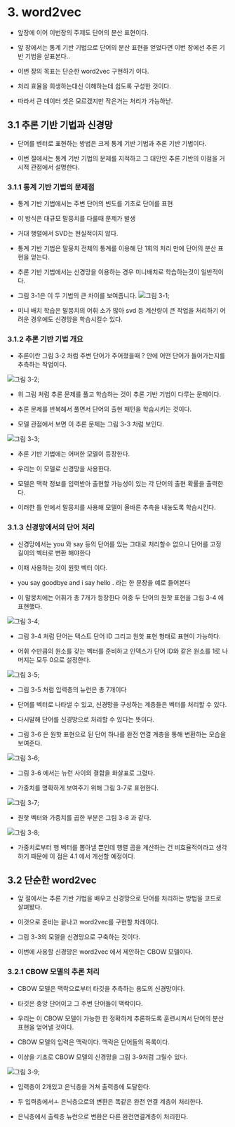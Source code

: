 # 3. word2vec

- 앞장에 이어 이번장의 주제도 단어의 분산 표현이다.
- 앞 장에서는 통계 기반 기법으로 단어의 분산 표현을 얻었다면 이번 장에선 추론 기반 기법을 살표본다..

- 이번 장의 목표는 단순한 word2vec 구현하기 이다.

- 처리 효율을 희생하는대신 이해하는데 쉽도록 구성한 것이다.

- 따라서 큰 데이터 셋은 모르겠지만 작은거는 처리가 가능하낟.

## 3.1 추론 기반 기법과 신경망

- 단어를 벤터로 표현하는 방법은 크게 통계 기반 기법과 추론 기반 기법이다.

- 이번 절에서는 통계 기반 기법의 문제를 지적하고 그 대안인 추론 기반의 이점을 거시적 관점에서 설명한다.

### 3.1.1 통계 기반 기법의 문제점

- 통계 기반 기법에서는 주변 단어의 빈도를 기초로 단어를 표현
- 이 방식은 대규모 말뭉치를 다룰때 문제가 발생

- 거대 행렬에서 SVD는 현실적이지 않다.

- 통계 기반 기법은 말뭉치 전체의 통계를 이용해 단 1회의 처리 만에 단어의 분산 표현을 얻는다.
- 추론 기반 기법에서는 신경망을 이용하는 경우 미니배치로 학습하는것이 일반적이다.

- 그림 3-1은 이 두 기법의 큰 차이를 보여줍니다.
![그림 3-1](../DLFromScratch2-master/equations_and_figures_2/deep_learning_2_images/fig%203-1.png);

- 미니 배치 학습은 말뭉치의 어휘 소가 많아 svd 등 계산량이 큰 작업을 처리하기 어려운 경우에도 신경망을 학습시킬수 있다.

### 3.1.2 추론 기반 기법 개요

- 추론이란 그림 3-2 처럼 주변 단어가 주어졌을때 ? 안에 어떤 단어가 들어가는지를 추측하는 작업이다.

![그림 3-2](../DLFromScratch2-master/equations_and_figures_2/deep_learning_2_images/fig%203-2.png);

- 위 그림 처럼 추론 문제를 풀고 학습하는 것이 추론 기반 기법이 다루는 문제이다.
- 추론 문제를 반복해서 풀면서 단어의 출현 패턴을 학습시키는 것이다.

- 모델 관점에서 보면 이 추론 문제는 그림 3-3 처럼 보인다.

![그림 3-3](../DLFromScratch2-master/equations_and_figures_2/deep_learning_2_images/fig%203-3.png);

- 추론 기반 기법에는 어떠한 모델이 등장한다.

- 우리는 이 모델로 신경망을 사용한다.

- 모델은 맥락 정보를 입력받아 출현할 가능성이 있는 각 단어의 출현 확률을 출력한다.

- 이러한 틀 안에서 말뭉치를 사용해 모델이 올바른 추측을 내놓도록 학습시킨다.

### 3.1.3 신경망에서의 단어 처리

- 신경망에서는 you 와 say 등의 단어를 있는 그대로 처리할수 없으니 단어를 고정 길이의 벡터로 변환 해야한다

- 이때 사용하는 것이 원핫 벡터 이다.

- you say goodbye and i say hello . 라는 한 문장을 예로 들어본다

- 이 말뭉치에는 어휘가 총 7개가 등장한다 이중 두 단어의 원핫 표현을 그림 3-4 에 표현했다.

![그림 3-4](../DLFromScratch2-master/equations_and_figures_2/deep_learning_2_images/fig%203-4.png);

- 그림 3-4 처럼 단어는 텍스트 단어 ID 그리고 원핫 표현 형태로 표현이 가능하다.

- 어휘 수만큼의 원소를 갖는 벡터를 준비하고 인덱스가 단어 ID와 같은 원소를 1로 나머지는 모두 0으로 설정한다.

![그림 3-5](../DLFromScratch2-master/equations_and_figures_2/deep_learning_2_images/fig%203-5.png);

- 그림 3-5 처럼 입력층의 뉴런은 총 7개이다

- 단어를 벡터로 나타낼 수 있고, 신경망을 구성하는 계층들은 벡터를 처리할 수 있다.

- 다시말해 단어를 신경망으로 처리할 수 있다는 뜻이다.

- 그림 3-6 은 원핫 표현으로 된 단어 하나를 완전 연결 계층을 통해 변환하는 모습을 보여준다.

![그림 3-6](../DLFromScratch2-master/equations_and_figures_2/deep_learning_2_images/fig%203-6.png);

- 그림 3-6 에서는 뉴런 사이의 결합을 화살표로 그렸다.

- 가중치를 명확하게 보여주기 위해 그림 3-7로 표현한다.

![그림 3-7](../DLFromScratch2-master/equations_and_figures_2/deep_learning_2_images/fig%203-7.png);


- 원핫 벡터와 가중치를 곱한 부분은 그림 3-8 과 같다.

![그림 3-8](../DLFromScratch2-master/equations_and_figures_2/deep_learning_2_images/fig%203-8.png);

- 가중치로부터 행 벡터를 뽑아낼 뿐인데 행렬 곱을 계산하는 건 비효율적이라고 생각하기 때문에 이 점은 4.1 에서 개선할 예정이다.

## 3.2 단순한 word2vec

- 앞 절에서는 추론 기반 기법을 배우고 신경망으로 단어를 처리하는 방법을 코드로 살펴봤다.

- 이것으로 준비는 끝나고 word2vec를 구현할 차레이다.

- 그림 3-3의 모델을 신경망으로 구축하는 것이다.

- 이번에 사용할 신경망은 word2vec 에서 제안하는 CBOW 모델이다.

### 3.2.1 CBOW 모델의 추론 처리

- CBOW 모델은 맥락으로부터 타깃을 추측하는 용도의 신경망이다.

- 타깃은 중앙 단어이고 그 주변 단어들이 맥락이다.

- 우리는 이 CBOW 모델이 가능한 한 정확하게 추론하도록 훈련시켜서 단어의 분산 표현을 얻어낼 것이다.

- CBOW 모델의 입력은 맥락이다. 맥락은 단어들의 목록이다.

- 이상을 기초로 CBOW 모델의 신경망을 그림 3-9처럼 그릴수 있다.

![그림 3-9](../DLFromScratch2-master/equations_and_figures_2/deep_learning_2_images/fig%203-9.png);

- 입력층이 2개있고 은닉층을 거쳐 출력층에 도달한다.

- 두 입력층에서ㅗ 은닉층으로의 변환은 똑같은 완전 연결 계층이 처리한다.

- 은닉층에서 출력층 뉴런으로 변환은 다른 완전연결계층이 처리한다.